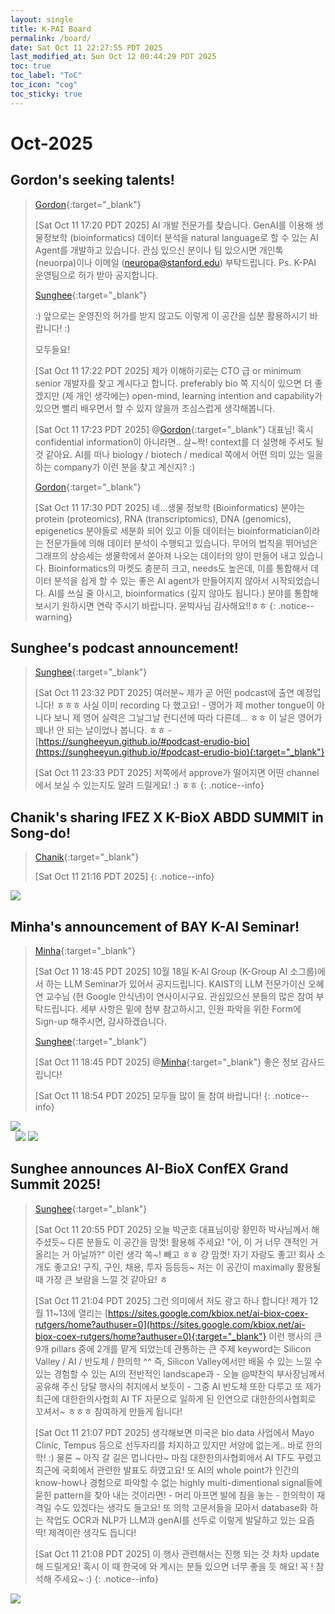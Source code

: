 ```yaml
---
layout: single
title: K-PAI Board
permalink: /board/
date: Sat Oct 11 22:27:55 PDT 2025
last_modified_at: Sun Oct 12 00:44:29 PDT 2025
toc: true
toc_label: "ToC"
toc_icon: "cog"
toc_sticky: true
---
```


# Oct-2025

## Gordon's seeking talents!

> [Gordon](https://www.linkedin.com/in/gordon-%EA%B5%B0%ED%98%B8-park-452bab26/){:target="_blank"}
>
> [Sat Oct 11 17:20 PDT 2025] AI 개발 전문가를 찾습니다. GenAI를 이용해 생물정보학 (bioinformatics) 데이터 분석을 natural language로 할 수 있는 AI Agent를 개발하고 있습니다. 관심 있으신 분이나 팀 있으시면 개인톡 (neuorpa)이나 이메일 (neuropa@stanford.edu) 부탁드립니다. Ps. K-PAI 운영팀으로 허가 받아 공지합니다.
>
> [Sunghee](https://sungheeyun.github.io){:target="_blank"}
>
> :) 앞으로는 운영진의 허가를 받지 않고도 이렇게 이 공간을 십분 활용하시기 바랍니다! :)
>
> 모두들요!
>
> [Sat Oct 11 17:22 PDT 2025] 제가 이해하기로는 CTO 급 or minimum senior 개발자를 찾고 계시다고 합니다. preferably bio 쪽 지식이 있으면 더 좋겠지만 (제 개인 생각에는) open-mind, learning intention and capability가 있으면 빨리 배우면서 할 수 있지 않을까 조심스럽게 생각해봅니다.
>
> [Sat Oct 11 17:23 PDT 2025] @[Gordon](https://www.linkedin.com/in/gordon-%EA%B5%B0%ED%98%B8-park-452bab26/){:target="_blank"} 대표님! 혹시 confidential information이 아니라면.. 살~짝! context를 더 설명해 주셔도 될 것 같아요. AI를 떠나 biology / biotech / medical 쪽에서 어떤 의미 있는 일을 하는 company가 이런 분을 찾고 계신지? :)
>
> [Gordon](https://www.linkedin.com/in/gordon-%EA%B5%B0%ED%98%B8-park-452bab26/){:target="_blank"}
>
> [Sat Oct 11 17:30 PDT 2025] 네…생물 정보학 (Bioinformatics) 분야는 protein (proteomics), RNA (transcriptomics), DNA (genomics), epigenetics 분야들로 세분화 되어 있고 이들 데이터는 bioinformatician이라는 전문가들에 의해 데이터 분석이 수행되고 있습니다. 무어의 법칙을 뛰어넘은 그래프의 상승세는 생물학에서 쏟아져 나오는 데이터의 양이 만들어 내고 있습니다. Bioinformatics의 마켓도 충분히 크고, needs도 높은데,  이를 통합해서 데이터 분석을 쉽게 할 수 있는 좋은 AI agent가 만들어지지 않아서 시작되었습니다. AI를 쓰실 줄 아시고, bioinformatics (깊지 않아도 됩니다.) 분야를 통합해 보시기 원하시면 연락 주시기 바랍니다.  윤박사님 감사해요!!ㅎㅎ
{: .notice--warning}

## Sunghee's podcast announcement!

> [Sunghee](https://sungheeyun.github.io){:target="_blank"}
>
> [Sat Oct 11 23:32 PDT 2025] 여러분~ 제가 곧 어떤 podcast에 출연 예정입니다! ㅎㅎㅎ 사실 이미 recording 다 했고요! - 영어가 제 mother tongue이 아니다 보니 제 영어 실력은 그날그날 컨디션에 따라 다른데… ㅎㅎ 이 날은 영어가 꽤나! 안 되는 날이었나 봅니다. ㅎㅎ - [https://sungheeyun.github.io/#podcast-erudio-bio](https://sungheeyun.github.io/#podcast-erudio-bio){:target="_blank"}
>
> [Sat Oct 11 23:33 PDT 2025] 저쪽에서 approve가 떨어지면 어떤 channel에서 보실 수 있는지도 알려 드릴게요! :) ㅎㅎ
{: .notice--info}

## Chanik's sharing IFEZ X K-BioX ABDD SUMMIT in Song-do!

> [Chanik](https://www.linkedin.com/in/chanik-park-14878b32/){:target="_blank"}
>
> [Sat Oct 11 21:16 PDT 2025]
{: .notice--info}

<div class="img-container">
<img style="max-width:100%;" src="/resource/board/KakaoTalk_Photo_2025-10-11-23-22-15.png">
</div>

## Minha's announcement of BAY K-AI Seminar!

> [Minha](https://www.linkedin.com/in/minha-hwang-7440771/){:target="_blank"}
>
> [Sat Oct 11 18:45 PDT 2025] 10월 18일 K-AI Group (K-Group AI 소그룹)에서 하는 LLM Seminar가 있어서 공지드립니다. KAIST의 LLM 전문가이신 오혜연 교수님 (현 Google 안식년)이 연사이시구요. 관심있으신 분들의 많은 참여 부탁드립니다. 세부 사항은 밑에 첨부 참고하시고, 인원 파악을 위한 Form에 Sign-up 해주시면, 감사하겠습니다.
>
> [Sunghee](https://sungheeyun.github.io){:target="_blank"}
>
> [Sat Oct 11 18:45 PDT 2025] @[Minha](https://www.linkedin.com/in/minha-hwang-7440771/){:target="_blank"} 좋은 정보 감사드립니다!
>
> [Sat Oct 11 18:54 PDT 2025] 모두들 많이 들 참여 바랍니다!
{: .notice--info}

<div class="img-container">
<img src="/resource/board/KakaoTalk_Photo_2025-10-11-23-12-06.jpeg">
</div>

<div class="img-container-justified">
&nbsp;
<img style="max-width: 40%;" src="/resource/board/KakaoTalk_Photo_2025-10-11-23-20-05 001.jpeg">
<img style="max-width: 40%;" src="/resource/board/KakaoTalk_Photo_2025-10-11-23-20-06 002.jpeg">
&nbsp;
</div>

## Sunghee announces AI-BioX ConfEX Grand Summit 2025!

> [Sunghee](https://sungheeyun.github.io){:target="_blank"}
>
> [Sat Oct 11 20:55 PDT 2025] 오늘 박군호 대표님이랑 황민하 박사님께서 해 주셨듯~ 다른 분들도 이 공간을 맘껏! 활용해 주세요! "어, 이 거 너무 걘적인 거 올리는 거 아닐까?" 이런 생각 쏙~! 빼고 ㅎㅎ 걍 맘껏! 자기 자랑도 좋고! 회사 소개도 좋고요! 구직, 구인, 채용, 투자 등등등~ 저는 이 공간이 maximally 활용될 때 가장 큰 보람을 느낄 것 같아요! ㅎ
>
> [Sat Oct 11 21:04 PDT 2025] 그런 의미에서 저도 광고 하나 합니다! 제가 12월 11~13에 열리는
> [https://sites.google.com/kbiox.net/ai-biox-coex-rutgers/home?authuser=0](https://sites.google.com/kbiox.net/ai-biox-coex-rutgers/home?authuser=0){:target="_blank"}
> 이런 행사의 큰 9개 pillars 중에 2개를 맡게 되었는데 관통하는 큰 주제 keyword는 Silicon Valley / AI / 반도체 / 한의학 ^^ 즉, Silicon Valley에서만 배울 수 있는 느낄 수 있는 경험할 수 있는 AI의 전반적인 landscape과 - 오늘 @박찬익 부사장님께서 공유해 주신 담달 행사의 취지에서 보듯이 - 그중 AI 반도체 또한 다루고 또 제가 최근에 대한한의사협회 AI TF 자문으로 일하게 된 인연으로 대한한의사협회로 꼬셔서~ ㅎㅎㅎ 참여하게 만들게 됩니다!
>
> [Sat Oct 11 21:07 PDT 2025] 생각해보면 미국은 bio data 사업에서 Mayo Clinic, Tempus 등으로 선두자리를 차지하고 있지만 서양에 없는게.. 바로 한의학! :) 물론 ~ 아직 갈 길은 멉니다만~ 마침 대한한의사협회에서 AI TF도 꾸렸고 최근에 국회에서 관련한 발표도 하였고요! 또 AI의 whole point가 인간의 know-how나 경험으로 파악할 수 없는 highly multi-dimentional signal들에 묻힌 pattern을 찾아 내는 것이라면! - 머리 아프면 발에 침을 놓는 - 한의학이 재격일 수도 있겠다는 생각도 들고요! 또 의학 고문서들을 모아서 database화 하는 작업도 OCR과 NLP가 LLM과 genAI를 선두로 이렇게 발달하고 있는 요즘 딱! 제격이란 생각도 듭니다!
>
> [Sat Oct 11 21:08 PDT 2025] 이 행사 관련해서는 진행 되는 것 차차 update 해 드릴게요! 혹시 이 때 한국에 와 계시는 분들 있으면 너무 좋을 듯 해요! 꼭 ! 참석해 주세요~ :)
{: .notice--info}

<div class="img-container">
<img src="/resource/board/KakaoTalk_Photo_2025-10-12-00-39-10.jpeg">
</div>
